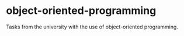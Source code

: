 # object-oriented-programming
Tasks from the university with the use of object-oriented programming.
